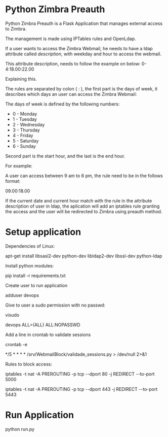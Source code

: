 # Python Zimbra Preauth

Python Zimbra Preauth is a Flask Application that manages external access to Zimbra.

The management is made using IPTables rules and OpenLdap.

If a user wants to access the Zimbra Webmail, he needs to have a ldap attribute called *description*, with weekday and hour to access the webmail.

This attribute description, needs to follow the example on below:
0-4:18.00:22.00

Explaining this.

The rules are separated by colon ( : ), the first part is the days of week, it describes which days an user can access the Zimbra Webmail:

The days of week is defined by the following numbers:
* 0 - Monday
* 1 - Tuesday
* 2 - Wednesday
* 3 - Thursday
* 4 - Friday
* 5 - Saturday
* 6 - Sunday

Second part is the start hour, and the last is the end hour.

For example:

A user can access between 9 am to 6 pm, the rule need to be in the follows format:

 09.00:18.00

If the current date and current hour match with the rule in the attribute description of user in ldap, the aplication will add an iptables rule granting the access and the user will be redirected to Zimbra using preauth method.



# Setup application
Dependencies of Linux:

apt-get install libsasl2-dev python-dev libldap2-dev libssl-dev python-ldap

Install python modules:

pip install -r requirements.txt

Create user to run application

adduser devops

Give to user a sudo permission with no passwd:

visudo

devops ALL=(ALL) ALL:NOPASSWD

Add a line in crontab to validate sessions

crontab -e

*/5 * * * * /srv/WebmailBlock/validade_sessions.py > /dev/null 2>&1

Rules to block access:

iptables -t nat -A PREROUTING -p tcp --dport 80 -j REDIRECT --to-port 5000

iptables -t nat -A PREROUTING -p tcp --dport 443 -j REDIRECT --to-port 5443

# Run Application

python run.py
